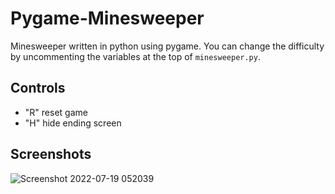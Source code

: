 # Pygame-Minesweeper
Minesweeper written in python using pygame. You can change the difficulty by uncommenting the variables at the top of `minesweeper.py`.  
## Controls
- "R" reset game
- "H" hide ending screen

## Screenshots
![Screenshot 2022-07-19 052039](https://user-images.githubusercontent.com/91108814/179728536-4a158ebb-fb28-4a26-a335-64fe89a328e0.png)
